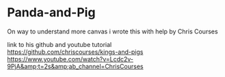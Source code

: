 # Panda-and-Pig

On way to understand more canvas i wrote this with help by  Chris Courses 

link to his github and youtube tutorial </br>
https://github.com/chriscourses/kings-and-pigs</br>
https://www.youtube.com/watch?v=Lcdc2v-9PjA&amp;t=2s&amp;ab_channel=ChrisCourses
